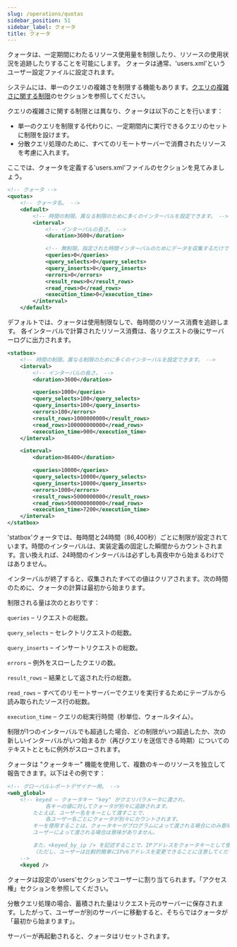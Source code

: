 ```yaml
---
slug: /operations/quotas
sidebar_position: 51
sidebar_label: クォータ
title: クォータ
---
```


クォータは、一定期間にわたるリソース使用量を制限したり、リソースの使用状況を追跡したりすることを可能にします。
クォータは通常、'users.xml'というユーザー設定ファイルに設定されます。

システムには、単一のクエリの複雑さを制限する機能もあります。[クエリの複雑さに関する制限](../operations/settings/query-complexity.md)のセクションを参照してください。

クエリの複雑さに関する制限とは異なり、クォータは以下のことを行います：

- 単一のクエリを制限する代わりに、一定期間内に実行できるクエリのセットに制限を設けます。
- 分散クエリ処理のために、すべてのリモートサーバーで消費されたリソースを考慮に入れます。

ここでは、クォータを定義する'users.xml'ファイルのセクションを見てみましょう。

``` xml
<!-- クォータ -->
<quotas>
    <!-- クォータ名。 -->
    <default>
        <!-- 時間の制限。異なる制限のために多くのインターバルを設定できます。 -->
        <interval>
            <!-- インターバルの長さ。 -->
            <duration>3600</duration>

            <!-- 無制限。指定された時間インターバルのためにデータを収集するだけです。 -->
            <queries>0</queries>
            <query_selects>0</query_selects>
            <query_inserts>0</query_inserts>
            <errors>0</errors>
            <result_rows>0</result_rows>
            <read_rows>0</read_rows>
            <execution_time>0</execution_time>
        </interval>
    </default>
```

デフォルトでは、クォータは使用制限なしで、毎時間のリソース消費を追跡します。
各インターバルで計算されたリソース消費は、各リクエストの後にサーバーログに出力されます。

``` xml
<statbox>
    <!-- 時間の制限。異なる制限のために多くのインターバルを設定できます。 -->
    <interval>
        <!-- インターバルの長さ。 -->
        <duration>3600</duration>

        <queries>1000</queries>
        <query_selects>100</query_selects>
        <query_inserts>100</query_inserts>
        <errors>100</errors>
        <result_rows>1000000000</result_rows>
        <read_rows>100000000000</read_rows>
        <execution_time>900</execution_time>
    </interval>

    <interval>
        <duration>86400</duration>

        <queries>10000</queries>
        <query_selects>10000</query_selects>
        <query_inserts>10000</query_inserts>
        <errors>1000</errors>
        <result_rows>5000000000</result_rows>
        <read_rows>500000000000</read_rows>
        <execution_time>7200</execution_time>
    </interval>
</statbox>
```

'statbox'クォータでは、毎時間と24時間（86,400秒）ごとに制限が設定されています。時間のインターバルは、実装定義の固定した瞬間からカウントされます。言い換えれば、24時間のインターバルは必ずしも真夜中から始まるわけではありません。

インターバルが終了すると、収集されたすべての値はクリアされます。次の時間のために、クォータの計算は最初から始まります。

制限される量は次のとおりです：

`queries` – リクエストの総数。

`query_selects` – セレクトリクエストの総数。

`query_inserts` – インサートリクエストの総数。

`errors` – 例外をスローしたクエリの数。

`result_rows` – 結果として返された行の総数。

`read_rows` – すべてのリモートサーバーでクエリを実行するためにテーブルから読み取られたソース行の総数。

`execution_time` – クエリの総実行時間（秒単位、ウォールタイム）。

制限が1つのインターバルでも超過した場合、どの制限がいつ超過したか、次の新しいインターバルがいつ始まるか（再びクエリを送信できる時期）についてのテキストとともに例外がスローされます。

クォータは "クォータキー" 機能を使用して、複数のキーのリソースを独立して報告できます。以下はその例です：

``` xml
<!-- グローバルレポートデザイナー用。 -->
<web_global>
    <!-- keyed – クォータキー "key" がクエリパラメータに渡され、
            各キーの値に対してクォータが別々に追跡されます。
        たとえば、ユーザー名をキーとして渡すことで、
            各ユーザー名ごとにクォータが別々にカウントされます。
        キーを使用することは、クォータキーがプログラムによって渡される場合にのみ意味があります。
        ユーザーによって渡される場合は意味がありません。

        また、<keyed_by_ip /> を記述することで、IPアドレスをクォータキーとして使用できます。
        （ただし、ユーザーは比較的簡単にIPv6アドレスを変更できることに注意してください。）
    -->
    <keyed />
```

クォータは設定の'users'セクションでユーザーに割り当てられます。「アクセス権」セクションを参照してください。

分散クエリ処理の場合、蓄積された量はリクエスト元のサーバーに保存されます。したがって、ユーザーが別のサーバーに移動すると、そちらではクォータが「最初から始まります」。

サーバーが再起動されると、クォータはリセットされます。
